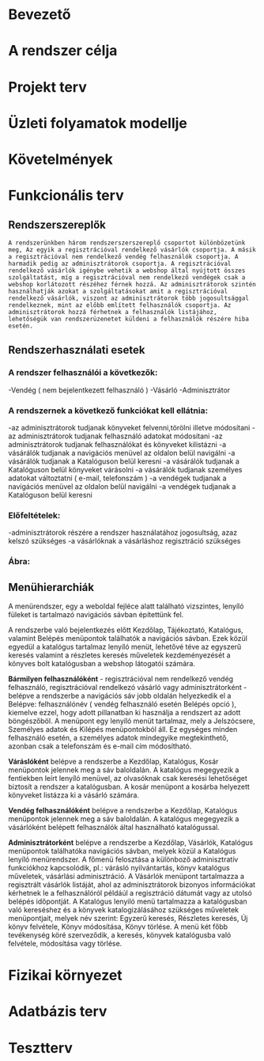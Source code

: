 # Bevezető
# A rendszer célja
# Projekt terv
# Üzleti folyamatok modellje
# Követelmények

# Funkcionális terv

## Rendszerszereplők
	A rendszerünkben három rendszerszerszereplő csoportot különbözetünk meg, Az egyik a regisztrációval rendelkező vásárlók csoportja. A másik a regisztrációval nem rendelkező vendég felhasználók csoportja. A harmadik pedig az adminisztrátorok csoportja. A regisztrációval rendelkező vásárlók igénybe vehetik a webshop által nyújtott összes szolgáltatást, míg a regisztrációval nem rendelkező vendégek csak a webshop korlátozott részéhez férnek hozzá. Az adminisztrátorok szintén használhatják azokat a szolgáltatásokat amit a regisztrációval rendelkező vásárlók, viszont az adminisztrátorok több jogosultsággal rendelkeznek, mint az előbb említett felhasználók csoportja. Az adminisztrátorok hozzá férhetnek a felhasználók listájához, lehetőségük van rendszerüzenetet küldeni a felhasználók részére hiba esetén.

## Rendszerhasználati esetek

### A rendszer felhasználói a következők:

-Vendég ( nem bejelentkezett felhasználó )
-Vásárló
-Adminisztrátor

### A rendszernek a következő funkciókat kell ellátnia:

-az adminisztrátorok tudjanak könyveket felvenni,törölni illetve módosítani
-az adminisztrátorok tudjanak felhasználó adatokat módosítani
-az adminisztrátorok tudjanak felhasználókat és könyveket kilistázni
-a vásárálók tudjanak a navigációs menüvel az oldalon belül navigálni
-a vásárálók tudjanak a Katalóguson belül keresni
-a vásárálók tudjanak a Katalóguson belül könyveket várásolni
-a vásárálók tudjanak személyes adatokat változtatni ( e-mail, telefonszám )
-a vendégek tudjanak a navigációs menüvel az oldalon belül navigálni
-a vendégek tudjanak a Katalóguson belül keresni

### Előfeltételek:

-adminisztrátorok részére a rendszer használatához jogosultság, azaz kelszó szükséges
-a vásárlóknak a vásárláshoz regisztráció szükséges

### Ábra: 

## Menühierarchiák
A menürendszer, egy a weboldal fejléce alatt található vizszintes, lenyíló füleket is tartalmazó navigációs sávban építettünk fel.

A rendszerbe való bejelentkezés előtt Kezdőlap, Tájékoztató, Katalógus, valamint Belépés menüpontok találhatók a navigációs sávban. Ezek közül egyedül a katalógus tartalmaz lenyíló menüt, lehetővé téve az egyszerű keresés valamint a részletes keresés műveletek kezdeményezését a könyves bolt katalógusban a webshop látogatói számára.

**Bármilyen felhasználóként** - regisztrációval nem rendelkező vendég felhasználó, regisztrációval rendelkezó vásárló vagy adminisztrátorként - belépve a rendszerbe a navigációs sáv jobb oldalán helyezkedik el a Belépve: felhasználónév ( vendég felhasználó esetén Belépés opció ), kiemelve ezzel, hogy adott pillanatban ki használja a rendszert az adott böngészőböl. A menüpont egy lenyíló menüt tartalmaz, mely a Jelszócsere, Személyes adatok és Kilépés menüpontokból áll. Ez egységes minden felhasználó esetén, a személyes adatok mindegyike megtekinthető, azonban csak a telefonszám és e-mail cím módosítható.

**Váráslóként** belépve a rendszerbe a Kezdőlap, Katalógus, Kosár menüpontok jelennek meg a sáv baloldalán. A katalógus megegyezik a fentiekben leírt lenyíló menüvel, az olvasóknak csak keresési lehetőséget biztosít a rendszer a katalógusban. A kosár menüpont a kosárba helyezett könyveket listázza ki a vásárló számára.

**Vendég felhasználóként** belépve a rendszerbe a Kezdőlap, Katalógus menüpontok jelennek meg a sáv baloldalán. A katalógus megegyezik a vásárlóként belépett felhasználók által használható katalógussal.

**Adminisztrátorként** belépve a rendszerbe a Kezdőlap, Vásárlók, Katalógus menüpontok találhatóka  navigációs sávban, melyek közül a Katalógus lenyíló menürendszer. A főmenü felosztása a különboző adminisztratív funkciókhoz kapcsolódik, pl.: várásló nyilvántartás, könyv katalógus műveletek, vásárlási adminisztráció.
A Vásárlók menüpont tartalmazza a regisztrált vásárlók listáját, ahol az adminisztrátorok bizonyos információkat kérhetnek le a felhasználóról példáúl a regisztráció dátumát vagy az utolsó belépés időpontját.
A Katalógus lenyiló menü tartalmazza a katalógusban való kereséshez és a könyvek katalogizálásához szükséges műveletek menüpontjait, melyek név szerint: Egyzerű keresés, Részletes keresés, Új könyv felvétele, Könyv módosítása, Könyv törlése. A menü két főbb tevékenység köré szerveződik, a keresés, könyvek katalógusba való felvétele, módosítása vagy törlése.
	
# Fizikai környezet

# Adatbázis terv

# Tesztterv
